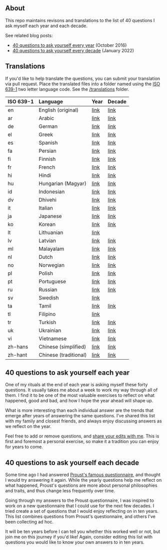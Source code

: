 ## About

This repo maintains revisons and translations to the list of 40 questions I ask myself each year and each decade.

See related blog posts:

- [40 questions to ask yourself every year](http://stephanango.com/40-questions) (October 2016)
- [40 questions to ask yourself every decade](http://stephanango.com/40-questions-decade) (January 2022)

## Translations

If you'd like to help translate the questions, you can submit your translation via pull request. Place the translated files into a folder named using the [ISO 639-1](https://en.wikipedia.org/wiki/List_of_ISO_639-1_codes) two letter language code. See the [/translations](/translations) folder.

| ISO 639-1 | Language              | Year                                  | Decade                                  |
| :-------- | :-------------------- | ------------------------------------- | --------------------------------------- |
| en        | English (original)    | [link](year.md)                       | [link](decade.md)                       |
| ar        | Arabic                | [link](/translations/ar/year.md)      | [link](/translations/ar/decade.md)      |
| de        | German                | [link](/translations/de/year.md)      | [link](/translations/de/decade.md)      |
| el        | Greek                 | [link](/translations/el/year.md)      | [link](/translations/el/decade.md)      |
| es        | Spanish               | [link](/translations/es/year.md)      | [link](/translations/es/decade.md)      |
| fa        | Persian               | [link](/translations/fa/year.md)      | [link](/translations/fa/decade.md)      |
| fi        | Finnish               | [link](/translations/fi/year.md)      | [link](/translations/fi/decade.md)      |
| fr        | French                | [link](/translations/fr/year.md)      | [link](/translations/fr/decade.md)      |
| hi        | Hindi                 | [link](/translations/hi/year.md)      | [link](/translations/hi/decade.md)      |
| hu        | Hungarian (Magyar)    | [link](/translations//hu/year.md)     | [link](/translations/hu/decade.md)      |
| id        | Indonesian            | [link](/translations/id/year.md)      | [link](/translations/id/decade.md)      |
| dv        | Dhivehi               | [link](/translations/dv/year.md)      | [link](/translations/dv/decade.md)      |
| it        | Italian               | [link](/translations/it/year.md)      | [link](/translations/it/decade.md)      |
| ja        | Japanese              | [link](/translations/ja/year.md)      | [link](/translations/ja/decade.md)      |
| ko        | Korean                | [link](/translations/ko/year.md)      | [link](/translations/ko/decade.md)      |
| lt        | Lithuanian            | [link](/translations/lt/year.md)      |                                         |
| lv        | Latvian               | [link](/translations/lv/year.md)      | [link](/translations/lv/decade.md)      |
| ml        | Malayalam             | [link](/translations/ml/year.md)      | [link](/translations/ml/decade.md)      |
| nl        | Dutch                 | [link](/translations/nl/year.md)      | [link](/translations/nl/decade.md)      |
| no        | Norwegian             | [link](/translations/no/year.md)      | [link](/translations/no/decade.md)      |
| pl        | Polish                | [link](/translations/pl/year.md)      | [link](/translations/pl/decade.md)      |
| pt        | Portuguese            | [link](/translations/pt/year.md)      | [link](/translations/pt/decade.md)      |
| ru        | Russian               | [link](/translations/ru/year.md)      | [link](/translations/ru/decade.md)      |
| sv        | Swedish               | [link](/translations/sv/year.md)      |                                         |
| ta        | Tamil                 | [link](/translations/ta/year.md)      | [link](/translations/ta/decade.md)      |
| tl        | Filipino              | [link](/translations/tl/year.md)      |                                         |
| tr        | Turkish               | [link](/translations/tr/year.md)      | [link](/translations/tr/decade.md)      |
| uk        | Ukrainian             | [link](/translations/uk/year.md)      | [link](/translations/uk/decade.md)      |
| vi        | Vietnamese            | [link](/translations/vi/year.md)      | [link](/translations/vi/decade.md)      |
| zh-hans   | Chinese (simplified)  | [link](/translations/zh-hans/year.md) | [link](/translations/zh-hans/decade.md) |
| zh-hant   | Chinese (traditional) | [link](/translations/zh-hant/year.md) | [link](/translations/zh-hant/decade.md) |

## 40 questions to ask yourself each year

One of my rituals at the end of each year is asking myself these forty questions. It usually takes me about a week to work my way through all of them. I find it to be one of the most valuable exercises to reflect on what happened, good and bad, and how I hope the year ahead will shape up.

What is more interesting than each individual answer are the trends that emerge after years of answering the same questions. I’ve shared this list with my family and closest friends, and always enjoy discussing answers as we reflect on the year.

Feel free to add or remove questions, and [share your edits with me](https://twitter.com/kepano). This is first and foremost a personal exercise, so make it a tradition you can enjoy for years to come.

## 40 questions to ask yourself each decade

Some time ago I had answered [Proust's famous questionnaire](https://en.wikipedia.org/wiki/Proust_Questionnaire), and thought I would try answering it again. While the yearly questions help me reflect on what happened, Proust's questions are more about personal philosophies and traits, and thus change less frequently over time.

Going through my answers to the Proust questionnaire, I was inspired to work on a new questionnaire that I could use for the next few decades. I tried create a set of questions that I would enjoy reflecting on in ten years. This list combines questions from Proust's questionnaire, and others I've been collecting ad hoc.

It will be ten years before I can tell you whether this worked well or not, but join me on this journey if you'd like! Again, consider editing this list with questions you would like to know your own answers to in ten years.
